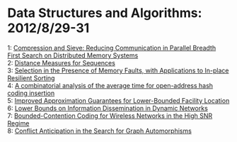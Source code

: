 # Data Structures and Algorithms: 2012/8/29-31  
1: [Compression and Sieve: Reducing Communication in Parallel Breadth First  Search on Distributed Memory Systems](https://doi.org/10.48550/arXiv.1208.5542)  
2: [Distance Measures for Sequences](https://doi.org/10.48550/arXiv.1208.5713)  
3: [Selection in the Presence of Memory Faults, with Applications to  In-place Resilient Sorting](https://doi.org/10.48550/arXiv.1204.5229)  
4: [A combinatorial analysis of the average time for open-address hash  coding insertion](https://doi.org/10.48550/arXiv.1208.5956)  
5: [Improved Approximation Guarantees for Lower-Bounded Facility Location](https://doi.org/10.48550/arXiv.1104.3128)  
6: [Lower Bounds on Information Dissemination in Dynamic Networks](https://doi.org/10.48550/arXiv.1208.6051)  
7: [Bounded-Contention Coding for Wireless Networks in the High SNR Regime](https://doi.org/10.48550/arXiv.1208.6125)  
8: [Conflict Anticipation in the Search for Graph Automorphisms](https://doi.org/10.48550/arXiv.1208.6269)  